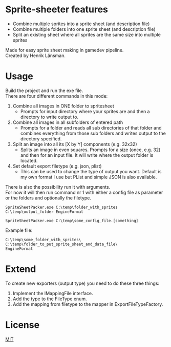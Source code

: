 # Sprite-sheeter features  

* Combine multiple sprites into a sprite sheet (and description file)  
* Combine multiple folders into one sprite sheet (and description file)    
* Split an existing sheet where all sprites are the same size into multiple sprites  

Made for easy sprite sheet making in gamedev pipeline.  
Created by Henrik Länsman.  

# Usage  

Build the project and run the exe file.  
There are four different commands in this mode:  
1. Combine all images in ONE folder to spritesheet
    * Prompts for input directory where your sprites are and then a directory to write output to.
2. Combine all images in all subfolders of entered path
    * Prompts for a folder and reads all sub directories of that folder and combines everything from those sub folders and writes output to the directory specified.
3. Split an image into all its [X by Y] components (e.g. 32x32)
    * Splits an image in even squares. Prompts for a size (once, e.g. 32) and then for an input file. It will write where the output folder is located.
4. Set default export filetype (e.g. json, plist)
    * This can be used to change the type of output you want. Default is my own format I use but PList and simple JSON is also available.
  
There is also the possibility run it with arguments.  
For now it will then run command nr 1 with either a config file as parameter or the folders and optionally the filetype.  

```
SpriteSheetPacker.exe C:\temp\folder_with_sprites C:\temp\output_folder EngineFormat
```

```
SpriteSheetPacker.exe C:\temp\some_config_file.[something]
```

Example file:  
```
C:\temp\some_folder_with_sprites\  
C:\temp\folder_to_put_sprite_sheet_and_data_file\  
EngineFormat
```

# Extend  

To create new exporters (output type) you need to do these three things:

1. Implement the IMappingFile interface.
2. Add the type to the FileType enum.
3. Add the mapping from filetype to the mapper in ExportFileTypeFactory.

# License  

[MIT](https://github.com/koniin/Sprite-sheeter/blob/master/LICENSE)
